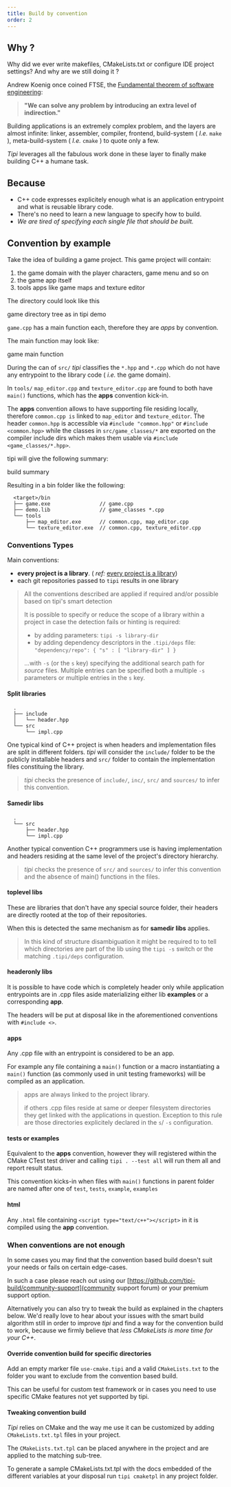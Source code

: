 ```yaml
---
title: Build by convention
order: 2
---
```


## Why ?

Why did we ever write makefiles, CMakeLists.txt or configure IDE project settings? And why are we still doing it ?

Andrew Koenig once coined FTSE, the [Fundamental theorem of software engineering](https://en.wikipedia.org/wiki/Fundamental_theorem_of_software_engineering): 

> **"We can solve any problem by introducing an extra level of indirection."**

Building applications is an extremely complex problem, and the layers are almost infinite: linker, assembler, compiler, frontend, build-system ( *I.e.* `make` ), meta-build-system ( *I.e.* `cmake` ) to quote only a few.

_Tipi_ leverages all the fabulous work done in these layer to finally make building C++ a humane task.

## Because

- C++ code expresses explicitely enough what is an application entrypoint and what is reusable library code.
- There's no need to learn a new language to specify how to build.
- _We are tired of specifying each single file that should be built._

## Convention by example

Take the idea of building a game project. This game project will contain: 

1. the game domain with the player characters, game menu and so on
2. the game app itself
3. tools apps like game maps and texture editor

The directory could look like this

<div class="columns">
  <div class="column is-10">
    <content-img-figure src="./assets/build-by-convention-00.png">
      game directory tree as in tipi demo
    </content-img-figure>
  </div>
</div>

`game.cpp` has a main function each, therefore they are *apps* by convention.

The main function may look like: 

<div class="columns">
  <div class="column is-10">
    <content-img-figure src="./assets/build-by-convention-01.png">
      game main function
    </content-img-figure>
  </div>
</div>

During the can of `src/` _tipi_ classifies the `*.hpp` and `*.cpp` which do not have any entrypoint to the library code ( *i.e.* the game domain).

In `tools/` `map_editor.cpp` and `texture_editor.cpp` are found to both have `main()` functions, which has the **apps** convention kick-in.

The **apps** convention allows to have supporting file residing locally, therefore `common.cpp is` linked to `map_editor` and `texture_editor`. The header `common.hpp` is accessible via `#include "common.hpp"` or `#include <common.hpp>` while the classes in `src/game_classes/*` are exported on the compiler include dirs which makes them usable via `#include <game_classes/*.hpp>`.

tipi will give the following summary: 

<div class="columns">
  <div class="column is-10">
    <content-img-figure src="./assets/build-by-convention-02.png">
      build summary
    </content-img-figure>
  </div>
</div>

Resulting in a bin folder like the following:

```
  <target>/bin
  ├── game.exe                // game.cpp
  ├── demo.lib                // game_classes *.cpp
  └── tools
      ├── map_editor.exe      // common.cpp, map_editor.cpp
      └── texture_editor.exe  // common.cpp, texture_editor.cpp
```

### Conventions Types

Main conventions:

- **every project is a library**. ( *ref:* [every project is a library](/documentation/#every-project-is-a-library))
- each git repositories passed to `tipi` results in one library

> All the conventions described are applied if required and/or possible based on tipi's smart detection
>
> It is possible to specify or reduce the scope of a library within a project in case the detection fails or hinting is required:
>
> - by adding parameters: `tipi -s library-dir`
> - by adding dependency descriptors in the `.tipi/deps` file: `"dependency/repo": { "s" : [ "library-dir" ] }`
>
> ...with `-s` (or the `s` key) specifying the additional search path for _source_ files. Multiple entries can be specified 
> both a multiple `-s` parameters or multiple entries in the `s` key.

#### Split libraries

```
  .
  ├── include
  │   └── header.hpp
  └── src
      └── impl.cpp
```

One typical kind of C++ project is when headers and implementation files are split in different folders. _tipi_ will consider the `include/` folder to be the publicly installable headers and `src/` folder to contain the implementation files constituing the library.

> _tipi_ checks the presence of `include/`, `inc/`, `src/` and `sources/` to infer this convention.

#### Samedir libs

```
  .
  └── src
      ├── header.hpp
      └── impl.cpp
```

Another typical convention C++ programmers use is having implementation and headers residing at the same level of the project's directory hierarchy.

> _tipi_ checks the presence of `src/` and `sources/` to infer this convention and the absence of main() functions in the files.

#### toplevel libs

These are libraries that don't have any special source folder, their headers are directly rooted at the top of their repositories.

When this is detected the same mechanism as for **samedir libs** applies. 

> In this kind of structure disambiguation it might be required to to tell which directories are part of the lib using the `tipi -s` switch or the matching `.tipi/deps` configuration.

#### headeronly libs

<!-- ::::TODO rewrite this part:::: -->

It is possible to have code which is completely header only while application entrypoints are in .cpp files aside materializing either lib **examples** or a corresponding **app**.

The headers will be put at disposal like in the aforementioned conventions with ``#include <>``.

#### apps

Any .cpp file with an entrypoint is considered to be an app.

For example any file containing a `main()` function or a macro instantiating a `main()` function (as commonly used in unit testing frameworks) will be compiled as an application.

> apps are always linked to the project library.
>
> if others .cpp files reside at same or deeper filesystem directories they get linked with the applications in question. Exception to this rule are those directories explicitely declared in the `s`/ `-s` configuration.

#### tests or examples

Equivalent to the **apps** convention, however they will registered within the CMake CTest test driver and calling ``tipi . --test all`` will run them all and report result status.

This convention kicks-in when files with `main()` functions in parent folder are named after one of `test`, `tests`, `example`, `examples`

#### html

Any `.html` file containing ``<script type="text/c++"></script>`` in it is compiled using the **app** convention.

### When conventions are not enough

In some cases you may find that the convention based build doesn't suit your needs or fails on certain edge-cases.

In such a case please reach out using our [https://github.com/tipi-build/community-support](community support forum) or your premium support option.

Alternatively you can also try to tweak the build as explained in the chapters below. We'd really love to hear about your issues with the smart build algorithm still in order to improve _tipi_ and find a way for the convention build to work, because we firmly believe that _less CMakeLists is more time for your C++_.

#### Override convention build for specific directories

Add an empty marker file `use-cmake.tipi` and a valid `CMakeLists.txt` to the folder you want to exclude from the convention based build.

This can be useful for custom test framework or in cases you need to use specific CMake features not yet supported by tipi.

#### Tweaking convention build

_Tipi_ relies on CMake and the way me use it can be customized by adding `CMakeLists.txt.tpl` files in your project.

The `CMakeLists.txt.tpl` can be placed anywhere in the project and are applied to the matching sub-tree.

To generate a sample CMakeLists.txt.tpl with the docs embedded of the different variables at your disposal run `tipi cmaketpl` in any project folder.
